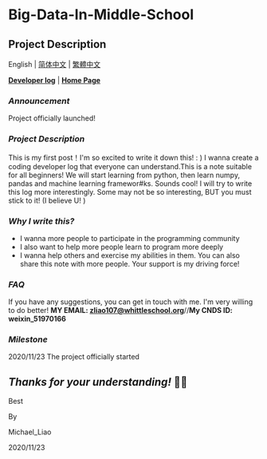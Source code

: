 # Big-Data-In-Middle-School

## Project Description

English | [简体中文](https://github.com/ZelinLiao/Big-Data-In-Middle-School/blob/main/%E7%AE%80%E4%BD%93%E4%B8%AD%E6%96%87.md) | [繁體中文](https://github.com/ZelinLiao/Big-Data-In-Middle-School/blob/main/%E7%B9%81%E9%AB%94%E4%B8%AD%E6%96%87.md)

**[Developer log](---)** | **[Home Page](https://github.com/ZelinLiao/Big-Data-In-Middle-School/)**

### _Announcement_

Project officially launched!

### _Project Description_

This is my first post！I'm so excited to write it down this! : ) 
 I wanna create a coding developer log that everyone can understand.This is a note suitable for all beginners! 
 We will start learning from python, then learn numpy,  pandas and machine learning framewor#ks. Sounds cool!
I will try to write this log more interestingly. Some may not be so interesting, BUT you must stick to it! (I believe U! )

### _Why I write this?_

* I wanna more people to participate in the programming community
* I also want to help more people learn to program more deeply
* I wanna help others and exercise my abilities in them.   You can also share this note with more people. Your support is my driving force! 

### _FAQ_

If you have any suggestions, you can get in touch with me. I'm very willing to do better!
**MY EMAIL: zliao107@whittleschool.org**//**My CNDS ID: weixin_51970166**

### _Milestone_

2020/11/23 The project officially started

## _Thanks for your understanding!_ 🐱‍🏍

Best

By

Michael_Liao

2020/11/23
